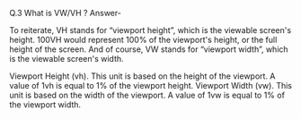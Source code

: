 Q.3 What is VW/VH ?
Answer-

To reiterate, VH stands for “viewport height”, which is the viewable screen's height. 100VH would represent 100% of the viewport's height, or the full height of the screen. And of course, VW stands for “viewport width”, which is the viewable screen's width.

Viewport Height (vh). This unit is based on the height of the viewport. A value of 1vh is equal to 1% of the viewport height.
Viewport Width (vw). This unit is based on the width of the viewport. A value of 1vw is equal to 1% of the viewport width.